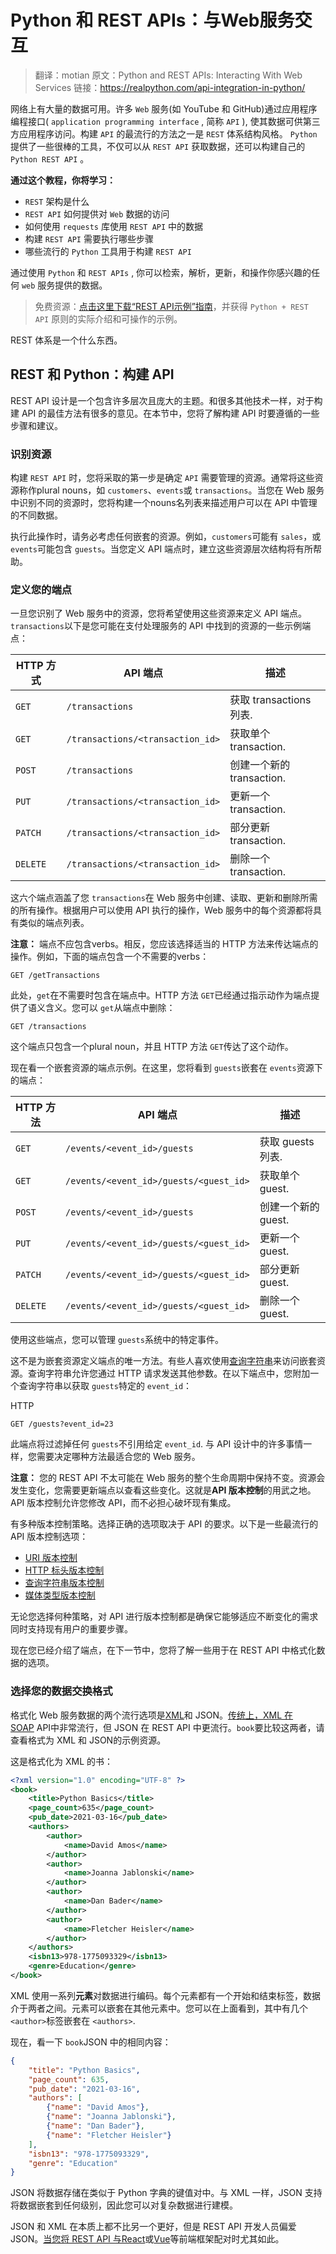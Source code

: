# Python 和 REST APIs：与Web服务交互

> 翻译：motian
> 原文：Python and REST APIs: Interacting With Web Services
> 链接：https://realpython.com/api-integration-in-python/

网络上有大量的数据可用。许多 `Web` 服务(如 YouTube 和 GitHub)通过应用程序编程接口( `application programming interface` , 简称 `API` ), 使其数据可供第三方应用程序访问。构建 `API` 的最流行的方法之一是 `REST` 体系结构风格。 `Python` 提供了一些很棒的工具，不仅可以从 `REST API` 获取数据，还可以构建自己的 `Python REST API` 。

**通过这个教程，你将学习：**

* `REST` 架构是什么
* `REST API` 如何提供对 `Web` 数据的访问
* 如何使用 `requests` 库使用 `REST API` 中的数据
* 构建 `REST API` 需要执行哪些步骤
* 哪些流行的 `Python` 工具用于构建 `REST API`

通过使用 `Python` 和 `REST APIs` , 你可以检索，解析，更新，和操作你感兴趣的任何 `web` 服务提供的数据。

> 免费资源：[点击这里下载“REST API示例”指南](https://realpython.com/api-integration-in-python/)，并获得 `Python + REST API` 原则的实际介绍和可操作的示例。

REST 体系是一个什么东西。


## REST 和 Python：构建 API

REST API 设计是一个包含许多层次且庞大的主题。和很多其他技术一样，对于构建 API 的最佳方法有很多的意见。在本节中，您将了解构建 API 时要遵循的一些步骤和建议。

### 识别资源

构建 `REST API` 时，您将采取的第一步是确定 `API` 需要管理的资源。通常将这些资源称作plural nouns，如 `customers`、`events`或 `transactions`。当您在 Web 服务中识别不同的资源时，您将构建一个nouns名列表来描述用户可以在 API 中管理的不同数据。

执行此操作时，请务必考虑任何嵌套的资源。例如，`customers`可能有 `sales`，或 `events`可能包含 `guests`。当您定义 API 端点时，建立这些资源层次结构将有所帮助。

### 定义您的端点

一旦您识别了 Web 服务中的资源，您将希望使用这些资源来定义 API 端点。`transactions`以下是您可能在支付处理服务的 API 中找到的资源的一些示例端点：

| HTTP 方式  | API 端点                           | 描述                      |
| ---------- | ---------------------------------- | ------------------------- |
| `GET`    | `/transactions`                  | 获取 transactions 列表.   |
| `GET`    | `/transactions/<transaction_id>` | 获取单个 transaction.     |
| `POST`   | `/transactions`                  | 创建一个新的 transaction. |
| `PUT`    | `/transactions/<transaction_id>` | 更新一个 transaction.     |
| `PATCH`  | `/transactions/<transaction_id>` | 部分更新 transaction.     |
| `DELETE` | `/transactions/<transaction_id>` | 删除一个 transaction.     |

这六个端点涵盖了您 `transactions`在 Web 服务中创建、读取、更新和删除所需的所有操作。根据用户可以使用 API 执行的操作，Web 服务中的每个资源都将具有类似的端点列表。


 **注意：** 端点不应包含verbs。相反，您应该选择适当的 HTTP 方法来传达端点的操作。例如，下面的端点包含一个不需要的verbs：

```
GET /getTransactions
```

此处，`get`在不需要时包含在端点中。HTTP 方法 `GET`已经通过指示动作为端点提供了语义含义。您可以 `get`从端点中删除：

```
GET /transactions
```

这个端点只包含一个plural noun，并且 HTTP 方法 `GET`传达了这个动作。


现在看一个嵌套资源的端点示例。在这里，您将看到 `guests`嵌套在 `events`资源下的端点：

| HTTP 方法  | API 端点                                 | 描述                |
| ---------- | ---------------------------------------- | ------------------- |
| `GET`    | `/events/<event_id>/guests`            | 获取 guests  列表.  |
| `GET`    | `/events/<event_id>/guests/<guest_id>` | 获取单个 guest.     |
| `POST`   | `/events/<event_id>/guests`            | 创建一个新的 guest. |
| `PUT`    | `/events/<event_id>/guests/<guest_id>` | 更新一个 guest.     |
| `PATCH`  | `/events/<event_id>/guests/<guest_id>` | 部分更新 guest.     |
| `DELETE` | `/events/<event_id>/guests/<guest_id>` | 删除一个 guest.     |

使用这些端点，您可以管理 `guests`系统中的特定事件。

这不是为嵌套资源定义端点的唯一方法。有些人喜欢使用[查询字符串](https://en.wikipedia.org/wiki/Query_string)来访问嵌套资源。查询字符串允许您通过 HTTP 请求发送其他参数。在以下端点中，您附加一个查询字符串以获取 `guests`特定的 `event_id`：

HTTP

```
GET /guests?event_id=23
```

此端点将过滤掉任何 `guests`不引用给定 `event_id`. 与 API 设计中的许多事情一样，您需要决定哪种方法最适合您的 Web 服务。


 **注意：** 您的 REST API 不太可能在 Web 服务的整个生命周期中保持不变。资源会发生变化，您需要更新端点以查看这些变化。这就是**API 版本控制**的用武之地。API 版本控制允许您修改 API，而不必担心破坏现有集成。

有多种版本控制策略。选择正确的选项取决于 API 的要求。以下是一些最流行的 API 版本控制选项：

* [URI 版本控制](https://docs.microsoft.com/en-us/azure/architecture/best-practices/api-design#uri-versioning)
* [HTTP 标头版本控制](https://docs.microsoft.com/en-us/azure/architecture/best-practices/api-design#header-versioning)
* [查询字符串版本控制](https://docs.microsoft.com/en-us/azure/architecture/best-practices/api-design#query-string-versioning)
* [媒体类型版本控制](https://docs.microsoft.com/en-us/azure/architecture/best-practices/api-design#media-type-versioning)

无论您选择何种策略，对 API 进行版本控制都是确保它能够适应不断变化的需求同时支持现有用户的重要步骤。

现在您已经介绍了端点，在下一节中，您将了解一些用于在 REST API 中格式化数据的选项。


### 选择您的数据交换格式

格式化 Web 服务数据的两个流行选项是[XML](https://en.wikipedia.org/wiki/XML)和 JSON。[传统上，XML 在SOAP](https://en.wikipedia.org/wiki/SOAP) API中非常流行，但 JSON 在 REST API 中更流行。`book`要比较这两者，请查看格式为 XML 和 JSON的示例资源。

这是格式化为 XML 的书：


```XML
<?xml version="1.0" encoding="UTF-8" ?>
<book>
    <title>Python Basics</title>
    <page_count>635</page_count>
    <pub_date>2021-03-16</pub_date>
    <authors>
        <author>
            <name>David Amos</name>
        </author>
        <author>
            <name>Joanna Jablonski</name>
        </author>
        <author>
            <name>Dan Bader</name>
        </author>
        <author>
            <name>Fletcher Heisler</name>
        </author>
    </authors>
    <isbn13>978-1775093329</isbn13>
    <genre>Education</genre>
</book>
```


XML 使用一系列**元素**对数据进行编码。每个元素都有一个开始和结束标签，数据介于两者之间。元素可以嵌套在其他元素中。您可以在上面看到，其中有几个 `<author>`标签嵌套在 `<authors>`.

现在，看一下 `book`JSON 中的相同内容：

```json
{
    "title": "Python Basics",
    "page_count": 635,
    "pub_date": "2021-03-16",
    "authors": [
        {"name": "David Amos"},
        {"name": "Joanna Jablonski"},
        {"name": "Dan Bader"},
        {"name": "Fletcher Heisler"}
    ],
    "isbn13": "978-1775093329",
    "genre": "Education"
}
```

JSON 将数据存储在类似于 Python 字典的键值对中。与 XML 一样，JSON 支持将数据嵌套到任何级别，因此您可以对复杂数据进行建模。

JSON 和 XML 在本质上都不比另一个更好，但是 REST API 开发人员偏爱 JSON。[当您将 REST API 与React](https://reactjs.org/)或[Vue](https://vuejs.org/)等前端框架配对时尤其如此。
